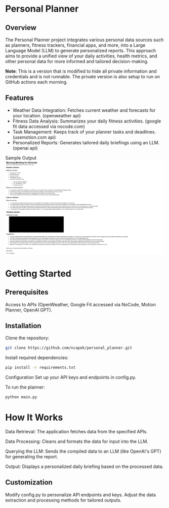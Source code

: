 # Personal Planner
## Overview
The Personal Planner project integrates various personal data sources such as planners, fitness trackers, financial apps, and more, into a Large Language Model (LLM) to generate personalized reports. This approach aims to provide a unified view of your daily activities, health metrics, and other personal data for more informed and tailored decision-making.

<b>Note</b>: This is a version that is modified to hide all private information and credentials and is not runnable. The private version is also setup to run on GitHub actions each morning. 

## Features
- Weather Data Integration: Fetches current weather and forecasts for your location. (openweather api)
- Fitness Data Analysis: Summarizes your daily fitness activities. (google fit data accessed via nocode.com)
- Task Management: Keeps track of your planner tasks and deadlines. (usemotion.com api)
- Personalized Reports: Generates tailored daily briefings using an LLM. (openai api)

Sample Output
![Morning Briefing](assets/morning_briefing.png)

# Getting Started
## Prerequisites
Access to APIs (OpenWeather, Google Fit accessed via NoCode, Motion Planner, OpenAI GPT).

## Installation

Clone the repository:

```bash
git clone https://github.com/ncapek/personal_planner.git
```
Install required dependencies:

```bash
pip install -r requirements.txt
```

Configuration
Set up your API keys and endpoints in config.py.

To run the planner:

```bash
python main.py
```

# How It Works
Data Retrieval: The application fetches data from the specified APIs.

Data Processing: Cleans and formats the data for input into the LLM.

Querying the LLM: Sends the compiled data to an LLM (like OpenAI's GPT) for generating the report.

Output: Displays a personalized daily briefing based on the processed data.

## Customization

Modify config.py to personalize API endpoints and keys.
Adjust the data extraction and processing methods for tailored outputs.